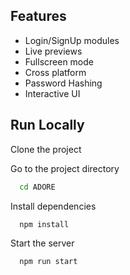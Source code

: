 
  
## Features

- Login/SignUp modules
- Live previews
- Fullscreen mode
- Cross platform
- Password Hashing
- Interactive UI
  
## Run Locally

Clone the project

Go to the project directory

```bash
  cd ADORE
```

Install dependencies

```bash
  npm install
```

Start the server

```bash
  npm run start
```

  